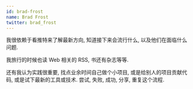 ```yaml
---
id: brad-frost
name: Brad Frost
twitter: brad_frost
---
```


我很依赖于看推特来了解最新方向, 知道接下来会流行什么, 以及他们在面临什么问题.

我旅行的时候也读 Web 相关的 RSS, 书还有杂志等等.

还有我认为实践很重要, 找点业余时间自己做个小项目, 或是给别人的项目贡献代码, 或是试下最新的工具或技术.
尝试, 失败, 成功, 分享, 重复这个流程.
